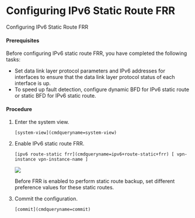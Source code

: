 Configuring IPv6 Static Route FRR
=================================

Configuring IPv6 Static Route FRR

#### Prerequisites

Before configuring IPv6 static route FRR, you have completed the following tasks:

* Set data link layer protocol parameters and IPv6 addresses for interfaces to ensure that the data link layer protocol status of each interface is up.
* To speed up fault detection, configure dynamic BFD for IPv6 static route or static BFD for IPv6 static route.

#### Procedure

1. Enter the system view.
   
   
   ```
   [system-view](cmdqueryname=system-view)
   ```
2. Enable IPv6 static route FRR.
   
   
   ```
   [ipv6 route-static frr](cmdqueryname=ipv6+route-static+frr) [ vpn-instance vpn-instance-name ]
   ```
   
   
   ![](public_sys-resources/note_3.0-en-us.png) 
   
   Before FRR is enabled to perform static route backup, set different preference values for these static routes.
3. Commit the configuration.
   
   
   ```
   [commit](cmdqueryname=commit)
   ```